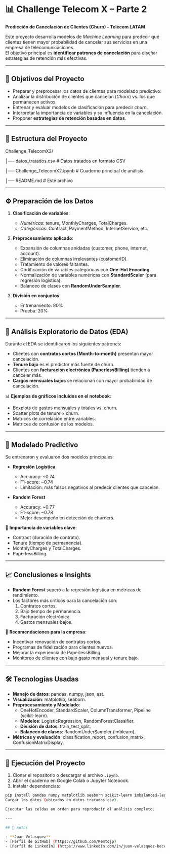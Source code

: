 # 📊 Challenge Telecom X – Parte 2  
**Predicción de Cancelación de Clientes (Churn) – Telecom LATAM**  

Este proyecto desarrolla modelos de *Machine Learning* para predecir qué clientes tienen mayor probabilidad de cancelar sus servicios en una empresa de telecomunicaciones.  
El objetivo principal es **identificar patrones de cancelación** para diseñar estrategias de retención más efectivas.  

---

## 🎯 Objetivos del Proyecto
- Preparar y preprocesar los datos de clientes para modelado predictivo.  
- Analizar la distribución de clientes que cancelan (*Churn*) vs. los que permanecen activos.  
- Entrenar y evaluar modelos de clasificación para predecir *churn*.  
- Interpretar la importancia de variables y su influencia en la cancelación.  
- Proponer **estrategias de retención basadas en datos**.  

---

## 📂 Estructura del Proyecto

Challenge_TelecomX2/

│── datos_tratados.csv # Datos tratados en formato CSV

│── Challenge_TelecomX2.ipynb # Cuaderno principal de análisis

│── README.md # Este archivo

---

## ⚙️ Preparación de los Datos
1. **Clasificación de variables**:  
   - *Numéricas*: tenure, MonthlyCharges, TotalCharges.  
   - *Categóricas*: Contract, PaymentMethod, InternetService, etc.  

2. **Preprocesamiento aplicado**:  
   - Expansión de columnas anidadas (customer, phone, internet, account).  
   - Eliminación de columnas irrelevantes (customerID).  
   - Tratamiento de valores faltantes.  
   - Codificación de variables categóricas con **One-Hot Encoding**.  
   - Normalización de variables numéricas con **StandardScaler** (para regresión logística).  
   - Balanceo de clases con **RandomUnderSampler**.  

3. **División en conjuntos**:  
   - Entrenamiento: 80%  
   - Prueba: 20%  

---

## 🔎 Análisis Exploratorio de Datos (EDA)
Durante el EDA se identificaron los siguientes patrones:  
- Clientes con **contratos cortos (Month-to-month)** presentan mayor cancelación.  
- **Tenure bajo** es el predictor más fuerte de churn.  
- Clientes con **facturación electrónica (PaperlessBilling)** tienden a cancelar más.  
- **Cargos mensuales bajos** se relacionan con mayor probabilidad de cancelación.  

📊 **Ejemplos de gráficos incluidos en el notebook**:  
- Boxplots de gastos mensuales y totales vs. churn.  
- Scatter plots de tenure × churn.  
- Matrices de correlación entre variables.  
- Matrices de confusión de los modelos.  

---

## 🤖 Modelado Predictivo
Se entrenaron y evaluaron dos modelos principales:  

- **Regresión Logística**  
  - Accuracy: ~0.74  
  - F1-score: ~0.74  
  - Limitación: más falsos negativos al predecir clientes que cancelan.  

- **Random Forest**  
  - Accuracy: ~0.77  
  - F1-score: ~0.78  
  - Mejor desempeño en detección de churners.  

📌 **Importancia de variables clave**:  
- Contract (duración de contrato).  
- Tenure (tiempo de permanencia).  
- MonthlyCharges y TotalCharges.  
- PaperlessBilling.  

---

## 📈 Conclusiones e Insights
- **Random Forest** superó a la regresión logística en métricas de rendimiento.  
- Los factores más críticos para la cancelación son:  
  1. Contratos cortos.  
  2. Bajo tiempo de permanencia.  
  3. Facturación electrónica.  
  4. Gastos mensuales bajos.  

📢 **Recomendaciones para la empresa**:  
- Incentivar renovación de contratos cortos.  
- Programas de fidelización para clientes nuevos.  
- Mejorar la experiencia de PaperlessBilling.  
- Monitoreo de clientes con bajo gasto mensual y tenure bajo.  

---

## 🛠️ Tecnologías Usadas
- **Manejo de datos**: pandas, numpy, json, ast.
- **Visualización**: matplotlib, seaborn.
- **Preprocesamiento y Modelado**:
  - OneHotEncoder, StandardScaler, ColumnTransformer, Pipeline (scikit-learn).
  - **Modelos**: LogisticRegression, RandomForestClassifier.
  - **División de datos**: train_test_split.
  - **Balanceo de clases**: RandomUnderSampler (imblearn).
- **Métricas y evaluación**: classification_report, confusion_matrix, ConfusionMatrixDisplay. 

---

## 🚀 Ejecución del Proyecto
1. Clonar el repositorio o descargar el archivo `.ipynb`.  
2. Abrir el cuaderno en Google Colab o Jupyter Notebook.  
3. Instalar dependencias:  

```bash
pip install pandas numpy matplotlib seaborn scikit-learn imbalanced-learn
Cargar los datos (ubicados en datos_tratados.csv).

Ejecutar las celdas en orden para reproducir el análisis completo.

---

## 👤 Autor

- **Juan Velasquez**
- [Perfil de GitHub] (https://github.com/Kemtojp)
- [Perfil de LinkedIn] (https://www.linkedin.com/in/juan-velasquez-becerra/)
